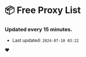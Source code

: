 # :package: Free Proxy List
### Updated every 15 minutes.

- Last updated: `2024-07-10 03:22`

:heart:
